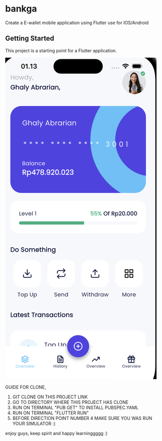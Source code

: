 # bankga

Create a E-wallet mobile application using Flutter use for IOS/Android

## Getting Started

This project is a starting point for a Flutter application.

![App Screenshot](homeinterface.png)


GUIDE FOR CLONE,
1. GIT CLONE ON THIS PROJECT LINK
2. GO TO DIRECTORY WHERE THIS PROJECT HAS CLONE
3. RUN ON TERMINAL "PUB GET" TO INSTALL PUBSPEC.YAML
4. RUN ON TERMINAL "FLUTTER RUN"
5. BEFORE DIRECTION POINT NUMBER 4 MAKE SURE YOU WAS RUN YOUR SIMULATOR :)

enjoy guys, keep spirit and happy learninggggg :)